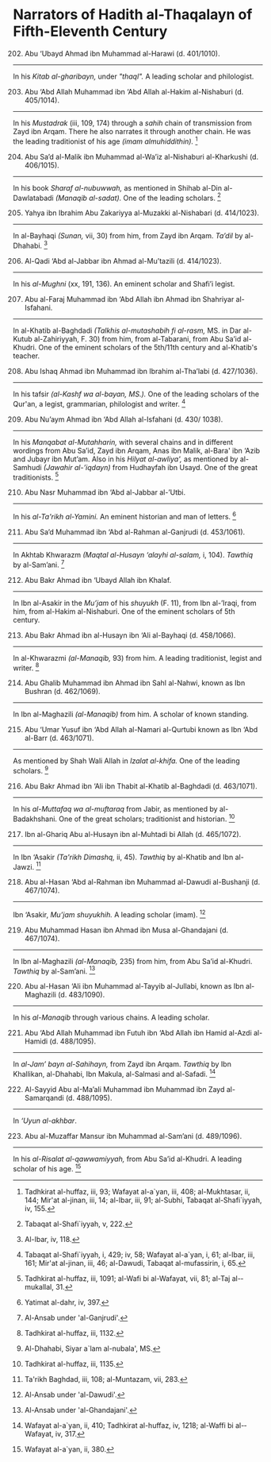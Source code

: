 Narrators of Hadith al-Thaqalayn of Fifth-Eleventh Century
==========================================================

202. Abu ‘Ubayd Ahmad ibn Muhammad al-Harawi (d. 401/1010).
-----------------------------------------------------------

In his *Kitab al-gharibayn,* under *"thaql".* A leading scholar and
philologist.

203. Abu ‘Abd Allah Muhammad ibn ‘Abd Allah al-Hakim al-Nishaburi (d. 405/1014).
--------------------------------------------------------------------------------

In his *Mustadrak* (iii, 109, 174) through a *sahih* chain of
transmission from Zayd ibn Arqam. There he also narrates it through
another chain. He was the leading traditionist of his age *(imam
al­muhiddithin).* [^1]

204. Abu Sa’d al-Malik ibn Muhammad al-Wa’iz al-Nishaburi al-Kharkushi (d. 406/1015).
-------------------------------------------------------------------------------------

In his book *Sharaf al-nubuwwah,* as mentioned in Shihab al-Din
al-Dawlatabadi *(Manaqib al-sadat).* One of the leading scholars. [^2]

205. Yahya ibn Ibrahim Abu Zakariyya al-Muzakki al-Nishabari (d. 414/1023).
---------------------------------------------------------------------------

In al-Bayhaqi *(Sunan,* vii, 30) from him, from Zayd ibn Arqam. *Ta’dil*
by al-Dhahabi. [^3]

206. Al-Qadi ‘Abd al-Jabbar ibn Ahmad al-Mu’tazili (d. 414/1023).
-----------------------------------------------------------------

In his *al-Mughni* (xx, 191, 136). An eminent scholar and Shafi’i
legist.

207. Abu al-Faraj Muhammad ibn ‘Abd Allah ibn Ahmad ibn Shahriyar al-Isfahani.
------------------------------------------------------------------------------

In al-Khatib al-Baghdadi *(Talkhis al-mutashabih fi al-rasm,* MS. in Dar
al-Kutub al-Zahiriyyah, F. 30) from him, from al-Tabarani, from Abu
Sa’id al-Khudri. One of the eminent scholars of the 5th/11th century and
al-Khatib's teacher.

208. Abu Ishaq Ahmad ibn Muhammad ibn Ibrahim al-Tha’labi (d. 427/1036).
------------------------------------------------------------------------

In his tafsir *(al-Kashf wa al-bayan, MS.).* One of the leading scholars
of the Qur'an, a legist, grammarian, philologist and writer. [^4]

209. Abu Nu’aym Ahmad ibn ‘Abd Allah al-Isfahani (d. 430/ 1038).
----------------------------------------------------------------

In his *Manqabat al-Mutahharin,* with several chains and in different
wordings from Abu Sa’id, Zayd ibn Arqam, Anas ibn Malik, al-Bara' ibn
‘Azib and Jubayr ibn Mut’am. Also in his *Hilyat al-awliya',* as
mentioned by al-Samhudi *(Jawahir al-’iqdayn)* from Hudhayfah ibn Usayd.
One of the great traditionists. [^5]

210. Abu Nasr Muhammad ibn ‘Abd al-Jabbar al-’Utbi.
---------------------------------------------------

In his *al-Ta'rikh al-Yamini.* An eminent historian and man of letters.
[^6]

211. Abu Sa’d Muhammad ibn ‘Abd al-Rahman al-Ganjrudi (d. 453/1061).
--------------------------------------------------------------------

In Akhtab Khwarazm *(Maqtal al-Husayn ‘alayhi al-salam,* i, 104).
*Tawthiq* by al-Sam’ani. [^7]

212. Abu Bakr Ahmad ibn ‘Ubayd Allah ibn Khalaf.
------------------------------------------------

In Ibn al-Asakir in the *Mu’jam* of his *shuyukh* (F. 11), from Ibn
al-’Iraqi, from him, from al-Hakim al-Nishaburi. One of the eminent
scholars of 5th century.

213. Abu Bakr Ahmad ibn al-Husayn ibn ‘Ali al-Bayhaqi (d. 458/1066).
--------------------------------------------------------------------

In al-Khwarazmi *(al-Manaqib,* 93) from him. A leading traditionist,
legist and writer. [^8]

214. Abu Ghalib Muhammad ibn Ahmad ibn Sahl al-Nahwi, known as Ibn Bushran (d. 462/1069).
-----------------------------------------------------------------------------------------

In Ibn al-Maghazili *(al-Manaqib)* from him. A scholar of known
standing.

215. Abu ‘Umar Yusuf ibn ‘Abd Allah al-Namari al-Qurtubi known as Ibn ‘Abd al-Barr (d. 463/1071).
-------------------------------------------------------------------------------------------------

As mentioned by Shah Wali Allah in *Izalat al-khifa.* One of the leading
scholars. [^9]

216. Abu Bakr Ahmad ibn ‘Ali ibn Thabit al-Khatib al-Baghdadi (d. 463/1071).
----------------------------------------------------------------------------

In his *al-Muttafaq wa al-muftaraq* from Jabir, as mentioned by
al-Badakhshani. One of the great scholars; traditionist and historian.
[^10]

217. Ibn al-Ghariq Abu al-Husayn ibn al-Muhtadi bi Allah (d. 465/1072).
-----------------------------------------------------------------------

In Ibn ‘Asakir *(Ta'rikh Dimashq,* ii, 45). *Tawthiq* by al-Khatib and
Ibn al-Jawzi. [^11]

218. Abu al-Hasan ‘Abd al-Rahman ibn Muhammad al-Dawudi al-Bushanji (d. 467/1074).
----------------------------------------------------------------------------------

Ibn ‘Asakir, *Mu’jam shuyukhih.* A leading scholar (imam). [^12]

219. Abu Muhammad Hasan ibn Ahmad ibn Musa al-Ghandajani (d. 467/1074).
-----------------------------------------------------------------------

In Ibn al-Maghazili *(al-Manaqib,* 235) from him, from Abu Sa’id
al-Khudri. *Tawthiq* by al-Sam’ani. [^13]

220. Abu al-Hasan ‘Ali ibn Muhammad al-Tayyib al-Jullabi, known as Ibn al-Maghazili (d. 483/1090).
--------------------------------------------------------------------------------------------------

In his *al-Manaqib* through various chains. A leading scholar.

221. Abu ‘Abd Allah Muhammad ibn Futuh ibn ‘Abd Allah ibn Hamid al-Azdi al-Hamidi (d. 488/1095).
------------------------------------------------------------------------------------------------

In *al-Jam’ bayn al-Sahihayn,* from Zayd ibn Arqam. *Tawthiq* by Ibn
Khallikan, al-Dhahabi, Ibn Makula, al-Salmasi and al-Safadi. [^14]

222. Al-Sayyid Abu aI-Ma’aIi Muhammad ibn Muhammad ibn Zayd al-Samarqandi (d. 488/1095).
----------------------------------------------------------------------------------------

In *‘Uyun al-akhbar*.

223. Abu al­-Muzaffar Mansur ibn Muhammad al-­Sam’ani (d. 489/1096).
--------------------------------------------------------------------

In his *al-Risalat al-­qawwamiyyah,* from Abu Sa’id al-Khudri. A leading
scholar of his age. [^15]

[^1]: Tadhkirat al-huffaz, iii, 93; Wafayat al-a\`yan, iii, 408;
al-­Mukhtasar, ii, 144; Mir'at al-jinan, iii, 14; al-Ibar, iii, 91;
al-­Subhi, Tabaqat al-Shafi\`iyyah, iv, 155.

[^2]: Tabaqat al-Shafi\`iyyah, v, 222.

[^3]: Al-Ibar, iv, 118.

[^4]: Tabaqat al-Shafi\`iyyah, i, 429; iv, 58; Wafayat al-a\`yan, i, 61;
al-Ibar, iii, 161; Mir'at al-jinan, iii, 46; al-­Dawudi, Tabaqat
al-­mufassirin, i, 65.

[^5]: Tadhkirat al-huffaz, iii, 1091; al-­Wafi bi al-­Wafayat, vii, 81;
al-­Taj al-­mukallal, 31.

[^6]: Yatimat al-­dahr, iv, 397.

[^7]: Al-Ansab under 'al-­Ganjrudi'.

[^8]: Tadhkirat al-huffaz, iii, 1132.

[^9]: Al-Dhahabi, Siyar a\`lam al-­nubala', MS.

[^10]: Tadhkirat al-huffaz, iii, 1135.

[^11]: Ta'rikh Baghdad, iii, 108; al-­Muntazam, vii, 283.

[^12]: Al-Ansab under 'al-Dawudi'.

[^13]: Al-Ansab under 'al-Ghandajani'.

[^14]: Wafayat al-a\`yan, ii, 410; Tadhkirat al-huffaz, iv, 1218;
al-­Waffi bi al-­Wafayat, iv, 317.

[^15]: Wafayat al-a\`yan, ii, 380.


